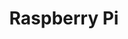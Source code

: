 ---
title: Raspberry Pi
index: false
icon: /assets/icon/raspberry-pi.svg
category:
  - Raspberry Pi

footer: false
---